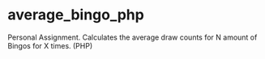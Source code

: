 # average_bingo_php
Personal Assignment. Calculates the average draw counts for N amount of Bingos for X times. (PHP) 
